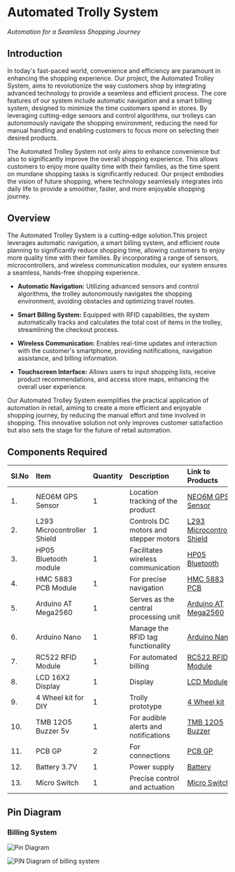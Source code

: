 
# Automated Trolly System
*Automation for a Seamless Shopping Journey*

## Introduction
In today's fast-paced world, convenience and efficiency are paramount in enhancing the shopping experience. Our project, the Automated Trolley System, aims to revolutionize the way customers shop by integrating advanced technology to provide a seamless and efficient process. The core features of our system include automatic navigation and a smart billing system, designed to minimize the time customers spend in stores. By leveraging cutting-edge sensors and control algorithms, our trolleys can autonomously navigate the shopping environment, reducing the need for manual handling and enabling customers to focus more on selecting their desired products.

The Automated Trolley System not only aims to enhance convenience but also to significantly improve the overall shopping experience. This allows customers to enjoy more quality time with their families, as the time spent on mundane shopping tasks is significantly reduced. Our project embodies the vision of future shopping, where technology seamlessly integrates into daily life to provide a smoother, faster, and more enjoyable shopping journey.
## Overview
The Automated Trolley System is a cutting-edge solution.This project leverages automatic navigation, a smart billing system, and efficient route planning to significantly reduce shopping time, allowing customers to enjoy more quality time with their families. By incorporating a range of sensors, microcontrollers, and wireless communication modules, our system ensures a seamless, hands-free shopping experience.
- **Automatic Navigation:** Utilizing advanced sensors and control algorithms, the trolley autonomously navigates the shopping environment, avoiding obstacles and optimizing travel routes.
 
 - **Smart Billing System:** Equipped with RFID  capabilities, the system automatically tracks and calculates the total cost of items in the trolley, streamlining the checkout process.

- **Wireless Communication:** Enables real-time updates and interaction with the customer's smartphone, providing notifications, navigation assistance, and billing information.

- **Touchscreen Interface:** Allows users to input shopping lists, receive product recommendations, and access store maps, enhancing the overall user experience.

Our Automated Trolley System exemplifies the practical application of automation in retail, aiming to create a more efficient and enjoyable shopping journey, by reducing the manual effort and time involved in shopping. This innovative solution not only improves customer satisfaction but also sets the stage for the future of retail automation.
## Components Required



|Sl.No| Item | Quantity   | Description |Link to Products|
|:-| :-------- | :------- | :------------------------- |:-----|
| 1. | NEO6M GPS Sensor | 1 |Location tracking of the product|[NEO6M GPS Sensor](https://tinyurl.com/2p97s4dm)
 |2.|L293 Microcontroller Shield|1| Controls DC motors and stepper motors |[L293 Microcontroller Shield](https://tinyurl.com/d922mb9u)|
 3.|HP05 Bluetooth module|1|Facilitates wireless communication|[HP05 Bluetooth](https://tinyurl.com/3yvd5yen)|
 |4.|HMC 5883 PCB Module|1|For precise navigation|[HMC 5883 PCB](https://tinyurl.com/55yh6a9v)|
 |5.|Arduino AT Mega2560|1|Serves as the central processing unit|[Arduino AT Mega2560](https://tinyurl.com/mu68fcwr)|
  6.|Arduino Nano|1|Manage the RFID tag functionality|[Arduino Nano](https://tinyurl.com/yrphrapf)|
 7.|RC522 RFID Module|1|For automated billing|[RC522 RFID Module](https://tinyurl.com/2rj3vszm)|
 8.|LCD 16X2 Display|1|Display|[LCD Module](https://tinyurl.com/3yf4nrry)|
 9.|4 Wheel kit for DIY|1|Trolly prototype |[4 Wheel kit ](https://tinyurl.com/35vwrbvb)|
 10.|TMB 12O5 Buzzer 5v|1|For audible alerts and notifications|[TMB 12O5 Buzzer](https://tinyurl.com/26txtvyt)|
 11.|PCB GP|2|For connections|[ PCB GP](https://tinyurl.com/mrx79reh)|
 12.|Battery 3.7V|1|Power supply|[Battery](https://tinyurl.com/2hcbnp5s)| 
 13.|Micro Switch|1|Precise control and actuation|[Micro Switch](https://tinyurl.com/yc6ynx2h)||

## Pin Diagram
### Billing System
 ![Pin Diagram](https://github.com/Hoysa/TECH-TRIOS/blob/main/PIN%20Diagram%20of%20billing%20system.jpeg?raw=true)

![PIN Diagram of billing system](https://github.com/Hoysa/TECH-TRIOS/assets/174226186/76784bbb-e538-4634-86ca-efea0f72d1b8)



 






 
